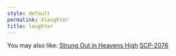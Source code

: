 ```yaml
---
style: default
permalink: Xlaughter
title: laughter
---
```

You may also like:
[Strung Out in Heavens High](http://scp-wiki.net/strung-out-in-heavens-high)
[SCP-2076](http://scp-wiki.net/scp-2076)
